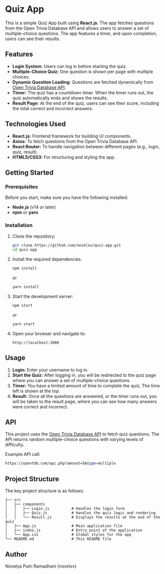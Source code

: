 # Quiz App

This is a simple Quiz App built using **React.js**. The app fetches questions from the Open Trivia Database API and allows users to answer a set of multiple-choice questions. The app features a timer, and upon completion, users can see their results.

## Features

- **Login System:** Users can log in before starting the quiz.
- **Multiple-Choice Quiz:** One question is shown per page with multiple choices.
- **Dynamic Question Loading:** Questions are fetched dynamically from [Open Trivia Database API](https://opentdb.com/).
- **Timer:** The quiz has a countdown timer. When the timer runs out, the quiz automatically ends and shows the results.
- **Result Page:** At the end of the quiz, users can see their score, including the total correct and incorrect answers.

## Technologies Used

- **React.js:** Frontend framework for building UI components.
- **Axios:** To fetch questions from the Open Trivia Database API.
- **React Router:** To handle navigation between different pages (e.g., login, quiz, result).
- **HTML5/CSS3:** For structuring and styling the app.

## Getting Started

### Prerequisites

Before you start, make sure you have the following installed:

- **Node.js** (v14 or later)
- **npm** or **yarn**

### Installation

1. Clone the repository:
   ```bash
   git clone https://github.com/novelxv/quiz-app.git
   cd quiz-app
   ```

2. Install the required dependencies:
   ```bash
   npm install
   ```
   or
   ```bash
   yarn install
   ```

3. Start the development server:
   ```bash
   npm start
   ```
   or
   ```bash
   yarn start
   ```

4. Open your browser and navigate to:
   ```
   http://localhost:3000
   ```

## Usage

1. **Login:** Enter your username to log in.
2. **Start the Quiz:** After logging in, you will be redirected to the quiz page where you can answer a set of multiple-choice questions.
3. **Timer:** You have a limited amount of time to complete the quiz. The time left is shown at the top.
4. **Result:** Once all the questions are answered, or the timer runs out, you will be taken to the result page, where you can see how many answers were correct and incorrect.

## API

This project uses the [Open Trivia Database API](https://opentdb.com/) to fetch quiz questions. The API returns random multiple-choice questions with varying levels of difficulty.

Example API call:
```bash
https://opentdb.com/api.php?amount=5&type=multiple
```

## Project Structure

The key project structure is as follows:

```
├── src
│   ├── components
│   │   ├── Login.js          # Handles the login form
│   │   ├── Quiz.js           # Handles the quiz logic and rendering
│   │   └── Result.js         # Displays the results at the end of the quiz
│   ├── App.js                # Main application file
│   ├── index.js              # Entry point of the application
│   └── App.css               # Global styles for the app
└── README.md                 # This README file
```

## Author

Novelya Putri Ramadhani (novelxv)